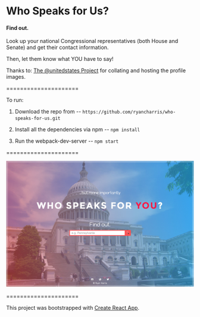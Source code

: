 Who Speaks for Us?
=====================
#### Find out.
Look up your national Congressional representatives (both House and Senate) and get their contact information. 

Then, let them know what YOU have to say!

Thanks to:
[The @unitedstates Project](https://theunitedstates.io/) for collating and hosting the profile images.

=====================

To run:

1. Download the repo from -- `https://github.com/ryancharris/who-speaks-for-us.git`

2. Install all the dependencies via npm -- `npm install`

3. Run the webpack-dev-server -- `npm start`

=====================

![Who Speaks for Us?](https://raw.githubusercontent.com/ryancharris/who-speaks-for-us/master/screenshot.jpg "Who Speaks for Us?")

=====================

This project was bootstrapped with [Create React App](https://github.com/facebookincubator/create-react-app).